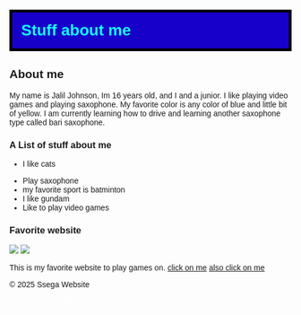 <!DOCTYPE html>
<html lang="en">
<head>
<main>
     <meta charset="UTF-8">
     <title>My personal Webpage</title>
    <style>
       body{
         font-family: 'Franklin Gothic Medium', 'Arial Narrow', Arial, Sans-serif;
       }
       h1{
         color: rgb(25,555,355);
         background-color: rgb(23, 1, 202);
         padding: 1rem;
         boreder-radius: 10px;
         border: solid black 5px;
         margin-top: 0.25rem;
       }
    </style>
</head>
<body>
    <h1>Stuff about me </h1>
  
  <h2> About me</h2>
  <p> My name is Jalil Johnson, Im 16 years old, and I and a junior. I like playing video games and playing saxophone. My favorite color is any color of blue and little bit of yellow. I am currently learning how to drive and learning another saxophone type called bari saxophone.
    
  <h3> A List of stuff about me </h3>
  <ul>
      <li><p>I like cats</li>
      <li>Play saxophone</li>
      <li>my favorite sport is batminton</li>
      <li>I like gundam</li>
      <li>Like to play video games</li>
  </ul>
 
  <div>
      <h3>Favorite website</h3>
    <img src="https://encrypted-tbn0.gstatic.com/images?q=tbn:ANd9GcTwBFUHskQvDMxZFOtRyZ-6eB0WpOgHKjxBKg&s"/>
  </img>
  <img src="https://encrypted-tbn0.gstatic.com/images?q=tbn:ANd9GcSR7N8EOPNKwoLgI40RQ8y_Tyd5i4kw_Eg4wA&s" />
    <p>This is my favorite website to play games on. <a href="https://www.ssega.com/">click on me</a> 
<a href="https://www.snesfun.com/">also click on me</a></p>
  </div>
  <footer>
    <p>&copy; 2025 Ssega Website </p>
  </footer>
</body>
</html>
  </main>

  <!DOCTYPE html>
<html lang="en">
<head>
    <meta charset="UTF-8">
    <meta name="viewport" content="width=device-width, initial-scale=1.0">
    <title>Styled Webpage</title>
    <style>
        
.navbar {
            background-color: #333;
            padding: 15px;
            text-align: center;
        }
        .navbar a {
            color: white;
            text-decoration: none;
            margin: 0 15px;
            font-size: 18px;
        }
        .navbar a:hover {
            color: yellow;
        }
        
        
body {
            background-color: #ADD8E6;
            font-family: Arial, sans-serif;
        }
        
       
h1 {
            color: #444;
            text-align: center;
            border-bottom: 2px solid #333;
            padding-bottom: 10px;
        }
        
       
.styled-image {
            border-radius: 10px;
            border: 3px solid #555;
            max-width: 100%;
            display: block;
            margin: 20px auto;
   }
        
      
.section {
            margin: 20px;
            padding: 20px;
            background: white;
            border-radius: 5px;
            box-shadow: 0px 0px 10px rgba(0, 0, 0, 0.1);
        }
    </style>
</head>
<body>
    <div class="navbar">
        <a href="#home">Home</a>
        <a href="#projects">Projects</a>
        <a href="#goals">Goals</a>
    </div>
</body>
</html>

